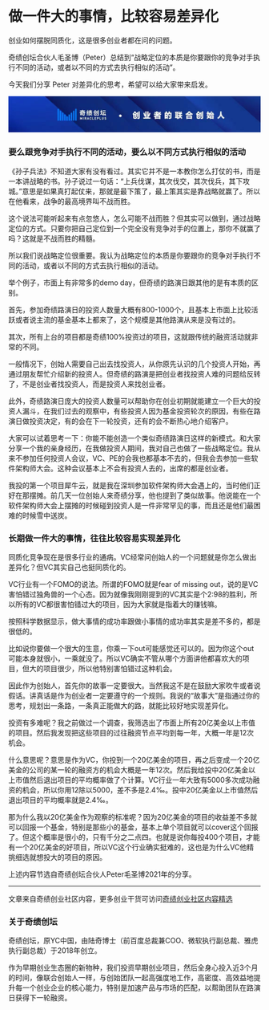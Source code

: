 # 做一件大的事情，比较容易差异化

创业如何摆脱同质化，这是很多创业者都在问的问题。

奇绩创坛合伙人毛圣博（Peter）总结到“战略定位的本质是你要跟你的竞争对手执行不同的活动，或者以不同的方式去执行相似的活动”。

今天我们分享 Peter 对差异化的思考，希望可以给大家带来启发。

![image](https://github.com/MricalePlus/MiraclePlus/blob/main/images/%E5%A5%87%E7%BB%A91.jpeg?raw=true)

### 要么跟竞争对手执行不同的活动，要么以不同方式执行相似的活动

《孙子兵法》不知道大家有没有看过。其实它并不是一本教你怎么打仗的书，而是一本讲战略的书。孙子说过一句话：“上兵伐谋，其次伐交，其次伐兵，其下攻城。”意思是如果真打起仗来，那就是最下策了，最上策其实是靠战略就赢了。所以在他看来，战争的最高境界叫不战而胜。

这个说法可能听起来有点忽悠人，怎么可能不战而胜？但其实可以做到，通过战略定位的方式。只要你把自己定位到一个完全没有竞争对手的位置上，那你不就赢了吗？这就是不战而胜的精髓。

所以我们说战略定位很重要。我认为战略定位的本质是你要跟你的竞争对手执行不同的活动，或者以不同的方式去执行相似的活动。

举个例子，市面上有非常多的demo day，但奇绩的路演日跟其他的是有本质的区别。

首先，参加奇绩路演日的投资人数量大概有800-1000个，且基本上市面上比较活跃或者说主流的基金基本上都来了，这个规模是其他路演从来是没有过的。

其次，所有上台的项目都是奇绩100%投资过的项目，这就跟传统的融资活动就非常的不同。

一般情况下，创始人需要自己出去找投资人，从你原先认识的几个投资人开始，再通过朋友帮忙介绍新的投资人。但奇绩的路演是把创业者找投资人难的问题给反转了，不是创业者找投资人，而是投资人来找创业者。

此外，奇绩路演日庞大的投资人数量可以帮助你在创业初期就能建立一个巨大的投资人漏斗，在我们过去的观察中，有些投资人因为基金投资轮次的原因，有些在路演日做投资决定，有的会在下一轮投资，还有的会不断热心地介绍客户。

大家可以试着思考一下：你能不能创造一个类似奇绩路演日这样的新模式。和大家分享一个我的亲身经历，在我做投资人期间，我对自己也做了一些战略定位。我从来不参加任何投资人会议，VC、PE的会我也都基本不去的，但我会去参加一些软件架构师大会。这种会议基本上不会有投资人去的，出席的都是创业者。

我投的第一个项目犀牛云，就是我在深圳参加软件架构师大会遇上的，当时他们正好在那摆摊。前几天一位创始人来奇绩分享，他也提到了类似故事。他说能在一个软件架构师大会上摆摊的时候碰到投资人是一件非常罕见的事，而且还是他们最困难的时候雪中送炭。

### 长期做一件大的事情，往往比较容易实现差异化

同质化竞争现在是很多行业的通病。VC经常问创始人的一个问题就是你怎么做出差异化？但VC其实自己也挺同质化的。

VC行业有一个FOMO的说法。所谓的FOMO就是fear of missing out，说的是VC害怕错过独角兽的一个心态。因为就像我刚刚提到的VC其实是个2:98的胜利，所以所有的VC都很害怕错过大的项目，因为大家就是指着大的赚钱嘛。

按照科学数据显示，做大事情的成功率跟做小事情的成功率其实是差不多的，都是很低的。

比如说你要做一个很大的生意，你乘一下out可能感觉还可以的。因为你这个out可能本身就很小，一乘就没了。所以VC确实不管从哪个方面讲他都喜欢大的项目，但大的项目很少，所以他特别害怕错过这种机会。

因此作为创始人，首先你的故事一定要很大。当然我这不是在鼓励大家吹牛或者说假话。讲真话是作为创业者一定要遵守的一个规则。我说的“故事大”是指通过你的思考，规划出一条路，一条真正能做大的路，就能比较好地实现差异化。

投资有多难呢？我之前做过一个调查，我筛选出了市面上所有20亿美金以上市值的项目。然后我发现把这些项目的过往融资节点平均到每一年，大概一年是12次机会。

什么意思呢？意思是作为VC，你投到一个20亿美金的项目，再之后变成一个20亿美金的公司的某一轮的融资方的机会大概是一年12次。然后我给投中20亿美金以上市值然后退出项目的平均概率做了个计算。VC行业一年大致有5000多次成功融资的机会，所以你用12除以5000，差不多是2.4‰。投中20亿美金以上市值然后退出项目的平均概率就是2.4‰。

那为什么我以20亿美金作为观察的标准呢？因为20亿美金的项目的收益差不多就可以回报一个基金，特别是那些小的基金，基本上单个项目就可以cover这个回报了。但这个概率是很小的，只有千分之二点四。也就是说你每投400个项目，才能有一个20亿美金的好项目，所以VC这个行业确实挺难的，这也是为什么VC他精挑细选就想投大的项目的原因。

上述内容节选自奇绩创坛合伙人Peter毛圣博2021年的分享。

---

文章来自奇绩创业社区内容，更多创业干货可访问[奇绩创业社区内容精选](https://apply.miracleplus.com/high_quality_content?s=PRteam&source_customized=GitHub)

### 关于奇绩创坛

奇绩创坛，原YC中国，由陆奇博士（前百度总裁兼COO、微软执行副总裁、雅虎执行副总裁）于2018年创立。

作为早期创业生态圈的新物种，我们投资早期创业项目，然后全身心投入近3个月的时间，像联合创始人一样，与创始团队一起高强度地工作，高密度、高效益地提升每一个创业企业的核心能力，特别是加速产品与市场的匹配，以帮助团队在路演日获得下一轮融资。
